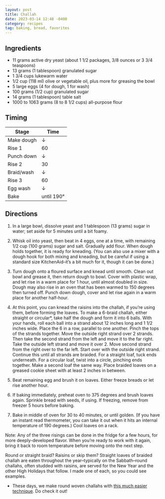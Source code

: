 ```yaml
---
layout: post
title: Challah
date: 2023-03-14 12:48 -0400
category: recipes
tag: baking, bread, favorites
---
```



## Ingredients

- 11 grams active dry yeast (about 1 1/2 packages, 3/8 ounces or 3 3/4 teaspoons)
- 13 grams (1 tablespoon) granulated sugar
- 1 3/4 cups lukewarm water
- 1/2 cup (118 ml) olive or vegetable oil, plus more for greasing the bowl
- 5 large eggs (4 for dough, 1 for wash)
- 100 grams (1/2 cup) granulated sugar
- 14 grams (1 tablespoon) table salt
- 1000 to 1063 grams (8 to 8 1/2 cups) all-purpose flour

## Timing

| Stage    | Time           |
|----------|----------------|
| Make dough    | &darr;           |
| Rise 1   | 60             |
| Punch down   | &darr;             |
| Rise 2   | 30             |
| Braid/wash | &darr;             |
| Rise 3   | 60             |
| Egg wash | &darr;             |
| Bake     | until 190&deg; |

<div style="page-break-after: always;"></div>

## Directions

1. In a large bowl, dissolve yeast and 1 tablespoon (13 grams) sugar in water; set aside for 5 minutes until a bit foamy.

2. Whisk oil into yeast, then beat in 4 eggs, one at a time, with remaining 1/2 cup (100 grams) sugar and salt. Gradually add flour. When dough holds together, it is ready for kneading. (You can also use a mixer with a dough hook for both mixing and kneading, but be careful if using a standard size KitchenAid–it’s a bit much for it, though it can be done.)

3. Turn dough onto a floured surface and knead until smooth. Clean out bowl and grease it, then return dough to bowl. Cover with plastic wrap, and let rise in a warm place for 1 hour, until almost doubled in size. Dough may also rise in an oven that has been warmed to 150 degrees then turned off. Punch down dough, cover and let rise again in a warm place for another half-hour.

4. At this point, you can knead the raisins into the challah, if you’re using them, before forming the loaves. To make a 6-braid challah, either straight or circular*, take half the dough and form it into 6 balls. With your hands, roll each ball into a strand about 12 inches long and 1 1/2 inches wide. Place the 6 in a row, parallel to one another. Pinch the tops of the strands together. Move the outside right strand over 2 strands. Then take the second strand from the left and move it to the far right. Take the outside left strand and move it over 2. Move second strand from the right over to the far left. Start over with the outside right strand. Continue this until all strands are braided. For a straight loaf, tuck ends underneath. For a circular loaf, twist into a circle, pinching ends together. Make a second loaf the same way. Place braided loaves on a greased cookie sheet with at least 2 inches in between.

5. Beat remaining egg and brush it on loaves. Either freeze breads or let rise another hour.

6. If baking immediately, preheat oven to 375 degrees and brush loaves again. Sprinkle bread with seeds, if using. If freezing, remove from freezer 5 hours before baking.

7. Bake in middle of oven for 30 to 40 minutes, or until golden. (If you have an instant read thermometer, you can take it out when it hits an internal temperature of 190 degrees.) Cool loaves on a rack.

Note: Any of the three risings can be done in the fridge for a few hours, for more deeply-developed flavor. When you’re ready to work with it again, bring it back to room temperature before moving onto the next step.

Round or straight braid? Raisins or skip them? Straight loaves of braided challah are eaten throughout the year–typically on the Sabbath–round challahs, often studded with raisins, are served for the New Year and the other High Holidays that follow. I made one of each, so you could see examples.

* These days, we make round woven challahs with [this much easier technique](https://smittenkitchen.com/2012/09/fig-olive-oil-and-sea-salt-challah-book-tour/). Do check it out!
